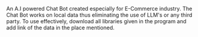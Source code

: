 An A.I powered Chat Bot created especially for E-Commerce industry. The Chat Bot works on local data thus eliminating the use of LLM's or any third party.
To use effectively, download all libraries given in the program and add link of the data in the place mentioned.
